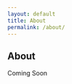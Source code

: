 ```yaml
---
layout: default
title: About
permalink: /about/
---
```


<section class="home">
  <div class="container">
    <h1>About</h1>
    <p>Coming Soon</p>
  </div>
</section>
